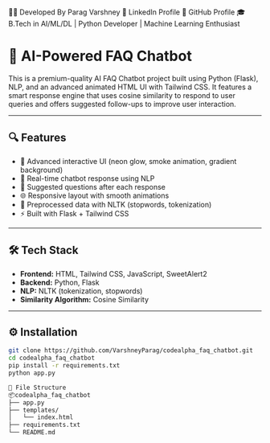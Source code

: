 🧑‍💻 Developed By
Parag Varshney
🔗 LinkedIn Profile
🐙 GitHub Profile
🎓 B.Tech in AI/ML/DL | Python Developer | Machine Learning Enthusiast

# 💬 AI-Powered FAQ Chatbot

This is a premium-quality AI FAQ Chatbot project built using Python (Flask), NLP, and an advanced animated HTML UI with Tailwind CSS. It features a smart response engine that uses cosine similarity to respond to user queries and offers suggested follow-ups to improve user interaction.

---

## 🔍 Features

- 🌟 Advanced interactive UI (neon glow, smoke animation, gradient background)
- 💬 Real-time chatbot response using NLP
- 🔁 Suggested questions after each response
- 🌐 Responsive layout with smooth animations
- 🧠 Preprocessed data with NLTK (stopwords, tokenization)
- ⚡ Built with Flask + Tailwind CSS

---

## 🛠 Tech Stack

- **Frontend:** HTML, Tailwind CSS, JavaScript, SweetAlert2
- **Backend:** Python, Flask
- **NLP:** NLTK (tokenization, stopwords)
- **Similarity Algorithm:** Cosine Similarity

---

## ⚙️ Installation

```bash
git clone https://github.com/VarshneyParag/codealpha_faq_chatbot.git
cd codealpha_faq_chatbot
pip install -r requirements.txt
python app.py

📂 File Structure
📦codealpha_faq_chatbot
├── app.py
├── templates/
│   └── index.html
├── requirements.txt
└── README.md

